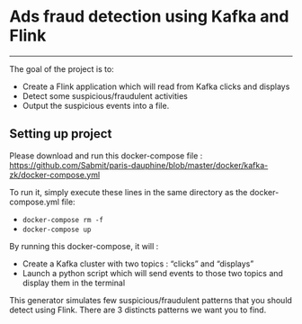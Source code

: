 # Ads fraud detection using Kafka and Flink #
- - - - 
 The goal of the project is to:

 * Create a Flink application which will read from Kafka clicks and displays
 * Detect some suspicious/fraudulent activities 
 * Output the suspicious events into a file.  
 
 ## Setting up project ##
 Please download and run this docker-compose file : https://github.com/Sabmit/paris-dauphine/blob/master/docker/kafka-zk/docker-compose.yml 
 
 To run it, simply execute these lines in the same directory as the docker-compose.yml file:  
 * `docker-compose rm -f` <br />
 * `docker-compose up`
 
 By running this docker-compose, it will :<br />
 * Create a Kafka cluster with two topics : “clicks” and “displays”
 * Launch a python script which will send events to those two topics and display them in the terminal   
 
 This generator simulates few suspicious/fraudulent patterns that you should detect using Flink.  There are 3 distincts patterns we want you to find.

